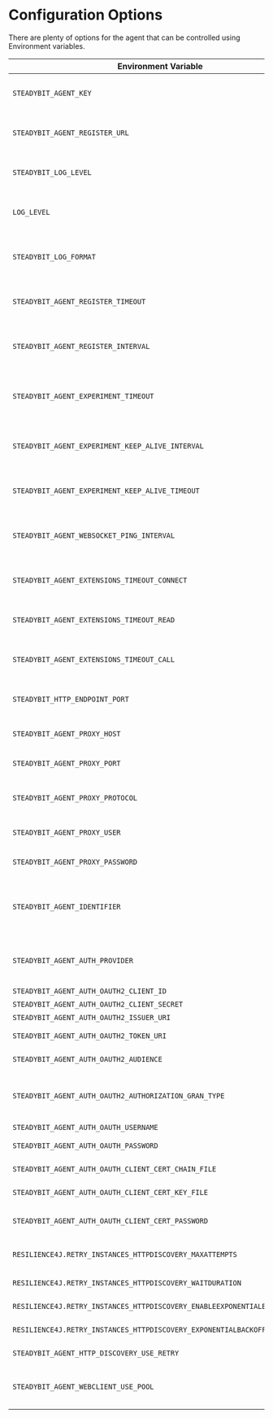# Configuration Options

There are plenty of options for the agent that can be controlled using Environment variables.

| Environment Variable                                                      | Description                                                                                                                                                |
|---------------------------------------------------------------------------|------------------------------------------------------------------------------------------------------------------------------------------------------------|
| `STEADYBIT_AGENT_KEY`                                                     | <p>The API key the agent uses<br><strong>Example:</strong> <code>foobar</code></p>                                                                         |
| `STEADYBIT_AGENT_REGISTER_URL`                                            | <p>The baseUrl where the agent registers.<br><strong>Default:</strong> <code>https://platform.steadybit.com</code></p>                                     |
| `STEADYBIT_LOG_LEVEL`                                                     | <p>Sets the loglevel for the com.steadybit logger<br><strong>Default:</strong> <code>INFO</code></p>                                                       |
| `LOG_LEVEL`                                                               | <p>Sets the loglevel for the root logger<br><strong>Default:</strong> <code>INFO</code></p>                                                                |
| `STEADYBIT_LOG_FORMAT`                                                    | <p>Sets the log format for the console logger (<code>json</code> or <code>text</code>)<br><strong>Default:</strong> <code>text</code></p>                  |
| `STEADYBIT_AGENT_REGISTER_TIMEOUT`                                        | <p>Timeout for the registration request.<br><strong>Default:</strong> <code>5s</code></p>                                                                  |
| `STEADYBIT_AGENT_REGISTER_INTERVAL`                                       | <p>The interval how often the agent registers at the platform.<br><strong>Default:</strong> <code>5s</code></p>                                            |
| `STEADYBIT_AGENT_EXPERIMENT_TIMEOUT`                                      | <p>Timeout for the request to connect to an experiment.<br><strong>Default:</strong> <code>5s</code></p>                                                   |
| `STEADYBIT_AGENT_EXPERIMENT_KEEP_ALIVE_INTERVAL`                          | <p>Interval how often a keep alive is sent during an experiment.<br><strong>Default:</strong> <code>2s</code></p>                                          |
| `STEADYBIT_AGENT_EXPERIMENT_KEEP_ALIVE_TIMEOUT`                           | <p>Timeout for a keep alive during an experiment<br><strong>Default:</strong> <code>10s</code></p>                                                         |
| `STEADYBIT_AGENT_WEBSOCKET_PING_INTERVAL`                                 | <p>Interval in seconds of the heartbeat for the websocket connection <br><strong>Default</strong>: <code>4s</code></p>                                     |
| `STEADYBIT_AGENT_EXTENSIONS_TIMEOUT_CONNECT`                              | <p>Connect timeout for extension communication<br><strong>Default</strong>: <code>10s</code></p>                                                           |
| `STEADYBIT_AGENT_EXTENSIONS_TIMEOUT_READ`                                 | <p>Read timeout for extension communication<br><strong>Default</strong>: <code>30s</code></p>                                                              |
| `STEADYBIT_AGENT_EXTENSIONS_TIMEOUT_CALL`                                 | <p>Call timeout for extension communication<br><strong>Default</strong>: <code>30s</code></p>                                                              |
| `STEADYBIT_HTTP_ENDPOINT_PORT`                                            | <p>HTTP endpoint port for the health check url<br><strong>Default:</strong> <code>42999</code></p>                                                         |
| `STEADYBIT_AGENT_PROXY_HOST`                                              | <p>Hostname of a proxy to access Steadybit platform<br></p>                                                                                                |
| `STEADYBIT_AGENT_PROXY_PORT`                                              | <p>Port of a proxy to access Steadybit platform<br></p>                                                                                                    |
| `STEADYBIT_AGENT_PROXY_PROTOCOL`                                          | <p>Protocol of a proxy to access Steadybit platform<br><strong>Default:</strong> <code>http</code></p>                                                     |
| `STEADYBIT_AGENT_PROXY_USER`                                              | <p>Username of a proxy to access Steadybit platform<br></p>                                                                                                |
| `STEADYBIT_AGENT_PROXY_PASSWORD`                                          | <p>Password of a proxy to access Steadybit platform<br></p>                                                                                                |
| `STEADYBIT_AGENT_IDENTIFIER`                                              | <p>The identifier which will be used to register the agent at the platform<br><strong>Default:</strong> The agent will use the hostname as identifier</p>  |
| `STEADYBIT_AGENT_AUTH_PROVIDER`                                           | <p>The auth mechanism to use - <code>OAUTH2</code> or <code>AGENT-KEY</code></p><p><strong>Default:</strong> <code>AGENT-KEY</code></p>                    |
| `STEADYBIT_AGENT_AUTH_OAUTH2_CLIENT_ID`                                   | The public identifier of your OAuth 2.0 Client                                                                                                             |
| `STEADYBIT_AGENT_AUTH_OAUTH2_CLIENT_SECRET`                               | The client secret                                                                                                                                          |
| `STEADYBIT_AGENT_AUTH_OAUTH2_ISSUER_URI`                                  | The issuer uri of the identity provider                                                                                                                    |
| `STEADYBIT_AGENT_AUTH_OAUTH2_TOKEN_URI`                                   | The token uri of the identity provider to directly specify the URL to retrieve the access tokens from                                                      |
| `STEADYBIT_AGENT_AUTH_OAUTH2_AUDIENCE`                                    | Optional - Some provider needs the audience parameter to authenticate the client.                                                                          |
| `STEADYBIT_AGENT_AUTH_OAUTH2_AUTHORIZATION_GRAN_TYPE`                     | <p>The grant type to use either <code>client_credentials</code> or <code>password</code>.<br><strong>Default:</strong> <code>client_credentials</code></p> |
| `STEADYBIT_AGENT_AUTH_OAUTH_USERNAME`                                     | The username to use for the username flow                                                                                                                  |
| `STEADYBIT_AGENT_AUTH_OAUTH_PASSWORD`                                     | The username to use when using the password flow                                                                                                           |
| `STEADYBIT_AGENT_AUTH_OAUTH_CLIENT_CERT_CHAIN_FILE`                       | Optional - the x.509 client certificate to use for mutual TLS with the identity provider.                                                                  |
| `STEADYBIT_AGENT_AUTH_OAUTH_CLIENT_CERT_KEY_FILE`                         | Optional - the PKCS#8 encoded private key to use for mutual TLS with the identity provider                                                                 |
| `STEADYBIT_AGENT_AUTH_OAUTH_CLIENT_CERT_PASSWORD`                         | Optional - Password for the the PKCS#8 encoded private key to use for mutual TLS with the identity provider                                                |
| `RESILIENCE4J.RETRY_INSTANCES_HTTPDISCOVERY_MAXATTEMPTS`                  | Optional - Resilience4j: The maximum number of attempts (including the initial call as the first attempt) for DiscoveryKit resources                       |
| `RESILIENCE4J.RETRY_INSTANCES_HTTPDISCOVERY_WAITDURATION`                 | Optional - Resilience4j: A fixed wait duration between retry attempts for DiscoveryKit resources                                                           |
| `RESILIENCE4J.RETRY_INSTANCES_HTTPDISCOVERY_ENABLEEXPONENTIALBACKOFF`     | Optional - Resilience4j: Enable or disable exponential backoff for DiscoveryKit resources                                                                  |
| `RESILIENCE4J.RETRY_INSTANCES_HTTPDISCOVERY_EXPONENTIALBACKOFFMULTIPLIER` | Optional - Resilience4j: The multiplier for exponential backoff for DiscoveryKit resources                                                                 |
| `STEADYBIT_AGENT_HTTP_DISCOVERY_USE_RETRY`                                | Optional - Resilience4j: Enable/Disable the retry mechanism. Default is true / enabled                                                                     |
| `STEADYBIT_AGENT_WEBCLIENT_USE_POOL`                                      | Optional - Be able to disable the netty connection pooling by setting environment variable STEADYBIT_AGENT_WEBCLIENT_USE_POOL=false. Default is true.      |
